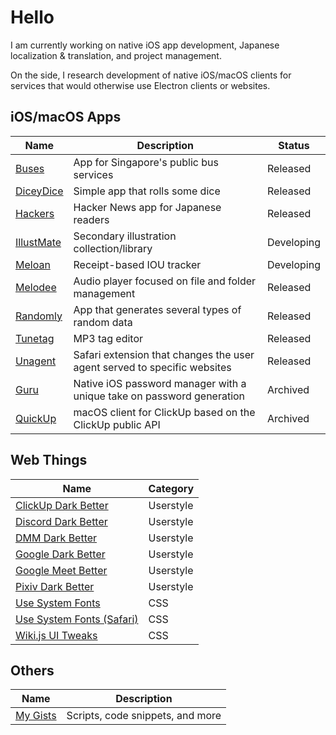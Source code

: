 # Hello

I am currently working on native iOS app development, Japanese localization & translation, and project management.

On the side, I research development of native iOS/macOS clients for services that would otherwise use Electron clients or websites. 

## iOS/macOS Apps

| Name | Description | Status |
| --- | --- | --- |
| [Buses](https://github.com/katagaki/Tsugi2) | App for Singapore's public bus services | Released |
| [DiceyDice](https://github.com/katagaki/DiceyDice) | Simple app that rolls some dice | Released |
| [Hackers](https://github.com/katagaki/HackersJP) | Hacker News app for Japanese readers | Released |
| [IllustMate](https://github.com/katagaki/IllustMate) | Secondary illustration collection/library | Developing |
| [Meloan](https://github.com/katagaki/Meloan) | Receipt-based IOU tracker | Developing |
| [Melodee](https://github.com/katagaki/Melodee) | Audio player focused on file and folder management | Released |
| [Randomly](https://github.com/katagaki/Random) | App that generates several types of random data | Released |
| [Tunetag](https://github.com/katagaki/Tunetag) | MP3 tag editor | Released |
| [Unagent](https://github.com/katagaki/Unagent) | Safari extension that changes the user agent served to specific websites | Released |
| [Guru](https://github.com/katagaki/Guru) | Native iOS password manager with a unique take on password generation | Archived |
| [QuickUp](https://github.com/katagaki/QuickUp) | macOS client for ClickUp based on the ClickUp public API | Archived |

## Web Things

| Name | Category |
| --- | --- |
| [ClickUp Dark Better](https://gist.github.com/katagaki/1da75e73e3b323ae2a1ed02094264e50) | Userstyle |
| [Discord Dark Better](https://gist.github.com/katagaki/229c7433652e67349d87579eb539b985) | Userstyle |
| [DMM Dark Better](https://gist.github.com/katagaki/ced053125b5af02fbbbff8800de6a891) | Userstyle |
| [Google Dark Better](https://gist.github.com/katagaki/b9be30fdea7e4ec27a479bef97ac02f8) | Userstyle |
| [Google Meet Better](https://gist.github.com/katagaki/c93c770279ee42688a51c566674105b1) | Userstyle |
| [Pixiv Dark Better](https://gist.github.com/katagaki/360b99fdc613d1147e737a80e8154fd3) | Userstyle |
| [Use System Fonts](https://gist.github.com/katagaki/6321ded941644f754aeb6a64d29b2f79) | CSS |
| [Use System Fonts (Safari)](https://gist.github.com/katagaki/cdc5419d1684cbd909e65334cf7ef2a4) | CSS |
| [Wiki.js UI Tweaks](https://gist.github.com/katagaki/89b9c913ee1f496daa46788168013115) | CSS |

## Others

| Name | Description |
| --- | --- |
| [My Gists](https://gist.github.com/katagaki) | Scripts, code snippets, and more |
